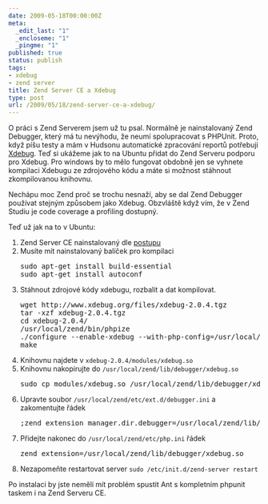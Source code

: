 ```yaml
---
date: 2009-05-18T00:00:00Z
meta:
  _edit_last: "1"
  _encloseme: "1"
  _pingme: "1"
published: true
status: publish
tags:
- xdebug
- zend server
title: Zend Server CE a Xdebug
type: post
url: /2009/05/18/zend-server-ce-a-xdebug/
---
```


O práci s Zend Serverem jsem už tu psal. Normálně je nainstalovaný Zend Debugger, který má tu nevýhodu, že neumí spolupracovat s PHPUnit. Proto, když píšu testy a mám v Hudsonu automatické zpracování reportů potřebuji <a href="http://www.xdebug.org">Xdebug</a>. Teď si ukážeme jak to na Ubuntu přidat do Zend Serveru podporu pro Xdebug. Pro windows by to mělo fungovat obdobně jen se vyhnete kompilaci Xdebugu ze zdrojového kódu a máte si možnost stáhnout zkompilovanou knihovnu.

Nechápu moc Zend proč se trochu nesnaží, aby se dal Zend Debugger používat stejným způsobem jako Xdebug. Obzvláště když vím, že v Zend Studiu je code coverage a profiling dostupný.

Teď už jak na to v Ubuntu:
<ol>
	<li>Zend Server CE nainstalovaný dle <a href="http://blog.prskavec.net/2009/04/ubuntu-centos-5-a-php-529-v-zend-server-ce/">postupu</a></li>
	<li>Musíte mít nainstalovaný balíček pro kompilaci
<pre>sudo apt-get install build-essential
sudo apt-get install autoconf</pre>
</li>
	<li>Stáhnout zdrojové kódy xdebugu, rozbalit a dat kompilovat.
<pre>wget http://www.xdebug.org/files/xdebug-2.0.4.tgz
tar -xzf xdebug-2.0.4.tgz
cd xdebug-2.0.4/
/usr/local/zend/bin/phpize
./configure --enable-xdebug --with-php-config=/usr/local/zend/bin/php-config
make</pre>
</li>
	<li>Knihovnu najdete v <code>xdebug-2.0.4/modules/xdebug.so</code></li>
	<li>Knihovnu nakopirujte do <code>/usr/local/zend/lib/debugger/xdebug.so</code></li>
<pre>sudo cp modules/xdebug.so /usr/local/zend/lib/debugger/xdebug.so</pre>
	<li>Upravte soubor <code>/usr/local/zend/etc/ext.d/debugger.ini</code> a zakomentujte řádek
<pre>;zend_extension_manager.dir.debugger=/usr/local/zend/lib/debugger</pre>
</li>
	<li>Přidejte nakonec do <code>/usr/local/zend/etc/php.ini</code> řádek
<pre>zend_extension=/usr/local/zend/lib/debugger/xdebug.so</pre>
</li>
	<li>Nezapomeňte restartovat server <code>sudo /etc/init.d/zend-server restart</code></li>
</ol>
Po instalaci by jste neměli mít problém spustit Ant s kompletním phpunit taskem i na Zend Serveru CE.
<pre>



</pre>

